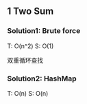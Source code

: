 ## 1 Two Sum

### Solution1: Brute force
T: O(n^2) S: O(1)

双重循环查找

### Solution2: HashMap
T: O(n) S: O(n)